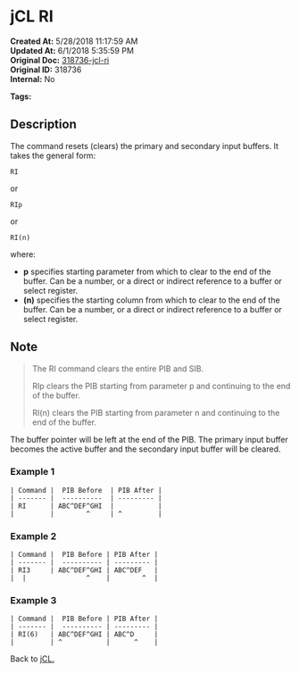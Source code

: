# jCL RI

**Created At:** 5/28/2018 11:17:59 AM  
**Updated At:** 6/1/2018 5:35:59 PM  
**Original Doc:** [318736-jcl-ri](https://docs.jbase.com/45792-jcl/318736-jcl-ri)  
**Original ID:** 318736  
**Internal:** No  

**Tags:**
<badge text='buffer' vertical='middle' />
<badge text='jcl' vertical='middle' />

## Description

The command resets (clears) the primary and secondary input buffers. It takes the general form:

```
RI
```

or

```
RIp
```

or

```
RI(n)
```

where:

- **p** specifies starting parameter from which to clear to the end of the buffer. Can be a number, or a direct or indirect reference to a buffer or select register.
- **(n)** specifies the starting column from which to clear to the end of the buffer. Can be a number, or a direct or indirect reference to a buffer or select register.

## Note

> The RI command clears the entire PIB and SIB.
>
> RIp clears the PIB starting from parameter p and continuing to the end of the buffer.
>
> RI(n) clears the PIB starting from parameter n and continuing to the end of the buffer.

The buffer pointer will be left at the end of the PIB. The primary input buffer becomes the active buffer and the secondary input buffer will be cleared.

### Example 1

```
| Command |  PIB Before  | PIB After |
| ------- |  ----------  | --------- |
| RI      | ABC^DEF^GHI  |           |
|         |        ^     | ^         |
```

### Example 2

```
| Command |  PIB Before | PIB After |
| ------- |  ---------- | --------- |
| RI3     | ABC^DEF^GHI | ABC^DEF   |
|  |               ^    |        ^  |
```

### Example 3

```
| Command |  PIB Before | PIB After |
| ------- |  ---------- | --------- |
| RI(6)   | ABC^DEF^GHI | ABC^D     |
|         | ^           |      ^    |
```

Back to [jCL.](./../README.md)
